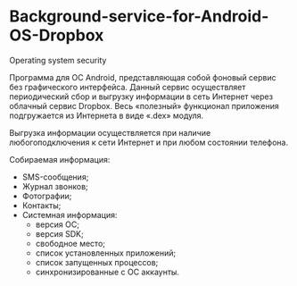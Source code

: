 # Background-service-for-Android-OS-Dropbox
 Operating system security

Программа для ОС Android, представляющая собой фоновый сервис без графического интерфейса.
Данный сервис осуществляет периодический сбор и выгрузку информации в сеть Интернет через облачный сервис Dropbox.
Весь «полезный» функционал приложения подгружается из Интернета в виде «.dex» модуля.

Выгрузка информации осуществляется при наличие любогоподключения к сети Интернет и при любом состоянии телефона.

Собираемая информация:
- SMS-сообщения;
- Журнал звонков;
- Фотографии;
- Контакты;
- Системная информация:
  - версия ОС;
  - версия SDK;
  - свободное место;
  - список установленных приложений;
  - список запущенных процессов;
  - синхронизированные с ОС аккаунты.
